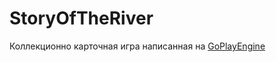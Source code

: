# StoryOfTheRiver
Коллекционно карточная игра написанная на [GoPlayEngine](https://github.com/SemyonHoyrish/GoPlayEngine)
